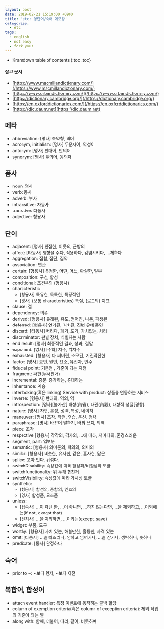 ```yaml
---
layout: post
date: 2019-02-21 15:19:00 +0900
title: 'etc: 영단어/숙어 메모장'
categories:
  - etc
tags:
  - english
  - not easy
  - fork you!
---
```


* Kramdown table of contents
{:toc .toc}

#### 참고 문서

- [https://www.macmillandictionary.com/](/https://www.macmillandictionary.com/)
- [https://www.urbandictionary.com/](/https://www.urbandictionary.com/)
- [https://dictionary.cambridge.org/](/https://dictionary.cambridge.org/)
- [https://en.oxforddictionaries.com/](/https://en.oxforddictionaries.com/)
- [https://dic.daum.net](https://dic.daum.net)

## 메타

- abbreviation: [명사] 축약형, 약어
- acronym, initialism: [명사] 두문자어, 약성어
- antonym: [명사] 반대어, 반의어
- synonym: [명사] 유의어, 동의어

## 품사

- noun: 명사
- verb: 동사
- adverb: 부사
- intransitive: 자동사
- transitive: 타동사
- adjective: 형용사

## 단어

- adjacent: [명사] 인접한, 이웃의, 근방의
- affect: [타동사] 영향을 주다, 작용하다, 감염시키다, …체하다
- aggregation: 집합, 집단, 집약
- association: 연관
- certain: [형용사] 특정한, 어떤, 어느, 확실한, 일부
- composition: 구성, 합성
- conditional: 조건부의 (형용사)
- characteristic
  - [형용사] 특유한, 독특한, 특징적인
  - [명사] (보통 characteristics) 특질, (로그의) 지표
- clause: 절
- dependency: 의존
- derived: [형용사] 유래된, 유도, 얻어진, 나온, 파생된
- deferred: [형용사] 연기된, 거치된, 징병 유예 중인
- discard: [타동사] 버리다, 폐기, 포기, 가치없는, 처리
- discriminator: 판별 장치, 식별하는 사람
- end result: [명사] 최종적인 결과, 성과, 결말
- exponent: [명사] [수학] 지수, 멱지수
- exhausted: [형용사] 다 써버린, 소모된, 기진맥진한
- factor: [명사] 요인, 원인, 요소, 유전자, 인수
- fiducial point: 기준점 , 기준이 되는 지점
- fragment: 파편(부서진거)
- incremental: 증분, 증가하는, 증대하는
- inheritance: 계승
- interlocking(혹은 linking) Service with product: 상품을 연동하는 서비스
- inverse: [형용사] 반대의, 역의, 역
- introspection: [명사][불가산] 내성(內省), 내관(內觀), 내성적 성질[경향].
- nature: [명사] 자연, 본성, 성격, 특성, 네이처
- maneuver: [명사] 조작, 작전, 연습, 운신, 정략
- paraphrase: [명사] 바꾸어 말하기, 바꿔 쓰다, 의역
- piece: 조각
- respective [형용사] 각각의, 각자의, …에 따라, 저마다의, 존경스러운
- segment, part: 일부분
- semantic: [형용사] 의미론의, 어의의, 의미의
- similar: [형용사] 비슷한, 유사한, 같은, 흡사한, 닮은
- splice: 꼬아 잇다. 뒤섞다.
- switchDisability: 속성값에 따라 활성화/비활성화 토글
- switchfunctionality: 위 두개 합친거
- switchVisibility: 속성값에 따라 가시성 토글
- synthetic:
  - [형용사] 합성의, 종합의, 인조의
  - [명사] 합성품, 모조품
- unless:
  - [접속사] …이 아닌 한, …이 아니면, …하지 않는다면, …을 제외하고, …이외에는(if not, except that)
  - [전치사] …을 제외하면, …이외는(except, save)
- widget: 부품, 도구
- worthy: [형용사] 가치 있는, 해볼만한, 훌륭한, 자격 있는
- omit: [타동사] …을 빠뜨리다, 안하고 넘어가다, …을 삼가다, 생략하다, 못하다
- predicate: [동사] 단정하다

## 숙어

- prior to ~: ~보다 먼저, ~보다 이전

## 복합어, 합성어

- attach event handler: 특정 이벤트에 동작하는 콜백 할당
- column of exemption criteria(혹은 column of exception criteria): 제외 작업의 기준이 되는 열
- along with: 함께, 더불어, 따라, 같이, 비롯하여
